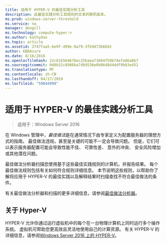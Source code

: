 ```yaml
---
title: 适用于 HYPER-V 的最佳实践分析工具
description: 此最佳实践分析工具规则的文本的联机版本。
ms.prod: windows-server-threshold
ms.service: na
manager: dongill
ms.technology: compute-hyper-v
ms.author: kathydav
ms.topic: article
ms.assetid: 3747faa5-6e9f-499e-8a79-3fb9d73b6b92
author: KBDAzure
ms.date: 8/16/2016
ms.openlocfilehash: 22c61b56467bec25baea73604f59b74efe86a8b7
ms.sourcegitcommit: 0d0b32c8986ba7db9536e0b8648d4ddf9b03e452
ms.translationtype: MT
ms.contentlocale: zh-CN
ms.lasthandoff: 04/17/2019
ms.locfileid: "59844998"
---
```

# <a name="best-practices-analyzer-for-hyper-v"></a>适用于 HYPER-V 的最佳实践分析工具

>适用于：Windows Server 2016
  
在 Windows 管理中，*最佳做法*是在通常情况下由专家定义为配置服务器的理想方式的指南。 最佳做法违规，甚至是关键的可能不一定会导致问题。 但是，它们可以表示服务器配置可能会导致性能不佳、 可靠性差、 意外的冲突、 安全风险增加或其他潜在问题。  
  
最佳做法分析器扫描您使用基于这些最佳实践规则的计算机，并报告结果。 每个最佳做法规则包括有关如何符合规则详细信息。 本节说明这些规则，以帮助你了解将应用于 HYPER-V 的最佳实践以及解释结果时扫描查找不符合最佳做法的条件。  
  
有关最佳做法分析器和扫描的更多详细信息，请参阅[最佳做法分析器](https://go.microsoft.com/fwlink/?LinkId=122786)。  
  
## <a name="about-hyper-v"></a>关于 Hyper-V  
HYPER-V 允许你通过运行虚拟机中的每个在一台物理计算机上同时运行多个操作系统。 虚拟机可帮助您更高效且灵活地使用自己的计算资源。 有关 HYPER-V 的详细信息，请参阅[Windows Server 2016 上的 HYPER-V](../Hyper-V-on-Windows-Server.md)。  
  


